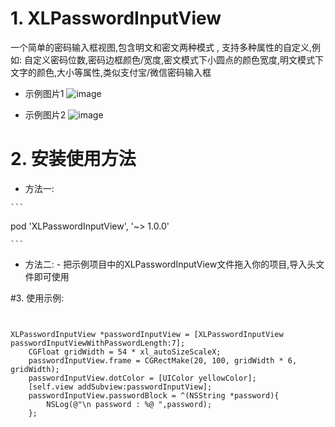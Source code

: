 #  1. XLPasswordInputView

一个简单的密码输入框视图,包含明文和密文两种模式 , 支持多种属性的自定义,例如: 自定义密码位数,密码边框颜色/宽度,密文模式下小圆点的颜色宽度,明文模式下文字的颜色,大小等属性,类似支付宝/微信密码输入框

-	示例图片1
	![image](https://github.com/Shannoon/XLPasswordInputView/blob/master/password.jpg )   


-	示例图片2
	![image](https://github.com/Shannoon/XLPasswordInputView/blob/master/password1.jpg )   


# 2. 安装使用方法

-    方法一: 

	```
   pod 'XLPasswordInputView', '~> 1.0.0'
	
	```

-    方法二:
	-     把示例项目中的XLPasswordInputView文件拖入你的项目,导入头文件即可使用

#3. 使用示例:

```objc


XLPasswordInputView *passwordInputView = [XLPasswordInputView passwordInputViewWithPasswordLength:7];
    CGFloat gridWidth = 54 * xl_autoSizeScaleX;
    passwordInputView.frame = CGRectMake(20, 100, gridWidth * 6, gridWidth);
    passwordInputView.dotColor = [UIColor yellowColor];
    [self.view addSubview:passwordInputView];
    passwordInputView.passwordBlock = ^(NSString *password){
        NSLog(@"\n password : %@ ",password);
    };


```



   





